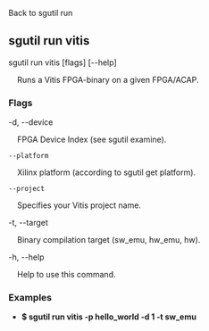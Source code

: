 Back to sgutil run


## sgutil run vitis

sgutil run vitis [flags] [--help]

  &nbsp; &nbsp; Runs a Vitis FPGA-binary on a given FPGA/ACAP.


### Flags
-d, --device 

  &nbsp; &nbsp; FPGA Device Index (see sgutil examine).


    --platform

  &nbsp; &nbsp; Xilinx platform (according to sgutil get platform).


    --project

  &nbsp; &nbsp; Specifies your Vitis project name.


-t, --target

  &nbsp; &nbsp; Binary compilation target (sw_emu, hw_emu, hw).


-h, --help

  &nbsp; &nbsp; Help to use this command.


### Examples
* **$ sgutil run vitis -p hello_world -d 1 -t sw_emu**
